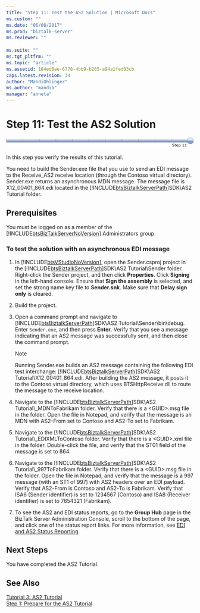 ```yaml
---
title: "Step 11: Test the AS2 Solution | Microsoft Docs"
ms.custom: ""
ms.date: "06/08/2017"
ms.prod: "biztalk-server"
ms.reviewer: ""

ms.suite: ""
ms.tgt_pltfrm: ""
ms.topic: "article"
ms.assetid: 184ed8ee-6778-4bb9-b265-a94a1fed03cb
caps.latest.revision: 34
author: "MandiOhlinger"
ms.author: "mandia"
manager: "anneta"
---
```

# Step 11: Test the AS2 Solution
![Step 11 of 11](../core/media/tut-step11-of-11.gif "Tut_Step11_of_11")  
  
 In this step you verify the results of this tutorial.  
  
 You need to build the Sender.exe file that you use to send an EDI message to the Receive_AS2 receive location (through the Contoso virtual directory). Sender.exe returns an asynchronous MDN message. The message file is X12_00401_864.edi located in the [!INCLUDE[btsBiztalkServerPath](../includes/btsbiztalkserverpath-md.md)]SDK\AS2 Tutorial folder.  
  
## Prerequisites  
 You must be logged on as a member of the [!INCLUDE[btsBizTalkServerNoVersion](../includes/btsbiztalkservernoversion-md.md)] Administrators group.  
  
### To test the solution with an asynchronous EDI message  
  
1.  In [!INCLUDE[btsVStudioNoVersion](../includes/btsvstudionoversion-md.md)], open the Sender.csproj project in the [!INCLUDE[btsBiztalkServerPath](../includes/btsbiztalkserverpath-md.md)]SDK\AS2 Tutorial\Sender folder. Right-click the Sender project, and then click **Properties**. Click **Signing** in the left-hand console. Ensure that **Sign the assembly** is selected, and set the strong name key file to **Sender.snk**. Make sure that **Delay sign only** is cleared.  
  
2.  Build the project.  
  
3.  Open a command prompt and navigate to [!INCLUDE[btsBiztalkServerPath](../includes/btsbiztalkserverpath-md.md)]SDK\AS2 Tutorial\Sender\bin\debug. Enter `Sender.exe`, and then press **Enter**. Verify that you see a message indicating that an AS2 message was successfully sent, and then close the command prompt.  
  
    > [!NOTE]
    >  Running Sender.exe builds an AS2 message containing the following EDI test interchange: [!INCLUDE[btsBiztalkServerPath](../includes/btsbiztalkserverpath-md.md)]SDK\AS2 Tutorial\X12_00401_864.edi. After building the AS2 message, it posts it to the Contoso virtual directory, which uses BTSHttpReceive.dll to route the message to the receive location.  
  
4.  Navigate to the [!INCLUDE[btsBiztalkServerPath](../includes/btsbiztalkserverpath-md.md)]SDK\AS2 Tutorial\\_MDNToFabrikam folder. Verify that there is a \<GUID>.msg file in the folder. Open the file in Notepad, and verify that the message is an MDN with AS2-From set to Contoso and AS2-To set to Fabrikam.  
  
5.  Navigate to the [!INCLUDE[btsBiztalkServerPath](../includes/btsbiztalkserverpath-md.md)]SDK\AS2 Tutorial\\_EDIXMLToContoso folder. Verify that there is a \<GUID>.xml file in the folder. Double-click the file, and verify that the ST01 field of the message is set to 864.  
  
6.  Navigate to the [!INCLUDE[btsBiztalkServerPath](../includes/btsbiztalkserverpath-md.md)]SDK\AS2 Tutorial\\_997ToFabrikam folder. Verify that there is a \<GUID>.msg file in the folder. Open the file in Notepad, and verify that the message is a 997 message (with an ST1 of 997) with AS2 headers over an EDI payload. Verify that AS2-From is Contoso and AS2-To is Fabrikam. Verify that ISA6 (Sender identifier) is set to 1234567 (Contoso) and ISA8 (Receiver identifier) is set to 7654321 (Fabrikam).  
  
7.  To see the AS2 and EDI status reports, go to the **Group Hub** page in the BizTalk Server Administration Console, scroll to the bottom of the page, and click one of the status report links. For more information, see [EDI and AS2 Status Reporting](../core/edi-and-as2-status-reporting.md).  
  
## Next Steps  
 You have completed the AS2 Tutorial.  
  
## See Also  
 [Tutorial 3: AS2 Tutorial](../core/tutorial-3-as2-tutorial.md)   
 [Step 1: Prepare for the AS2 Tutorial](../core/step-1-prepare-for-the-as2-tutorial.md)